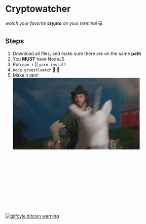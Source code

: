 # Cryptowatcher

_watch your favorite **crypto** on your terminal_ :computer:




## Steps
1. Download all files, and make sure there are on the same __path__
2. You **MUST** have NodeJS
3. Run `npm i` || `yarn install`
4. `node groestlwatch`  :tada: :tada:
5. Make it rain! <br />
![Make it rain!](rain.gif)

<br />
<br />
<br />
<br />
<br />
<br />
<br />
<br />
<br />
<br />


[![gilfoyle bitcoin warning](https://img.youtube.com/vi/gz7IPTf1uts/0.jpg)](https://www.youtube.com/watch?v=gz7IPTf1uts)



